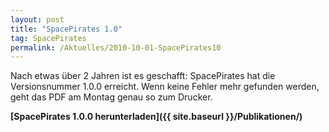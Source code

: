 ```yaml
---
layout: post
title: "SpacePirates 1.0"
tag: SpacePirates
permalink: /Aktuelles/2010-10-01-SpacePirates10
---
```



Nach etwas über 2 Jahren ist es geschafft: SpacePirates hat die Versionsnummer 1.0.0 erreicht. Wenn keine Fehler mehr gefunden werden, geht das PDF am Montag genau so zum Drucker.

**[SpacePirates 1.0.0 herunterladen]({{ site.baseurl }}/Publikationen/)**
